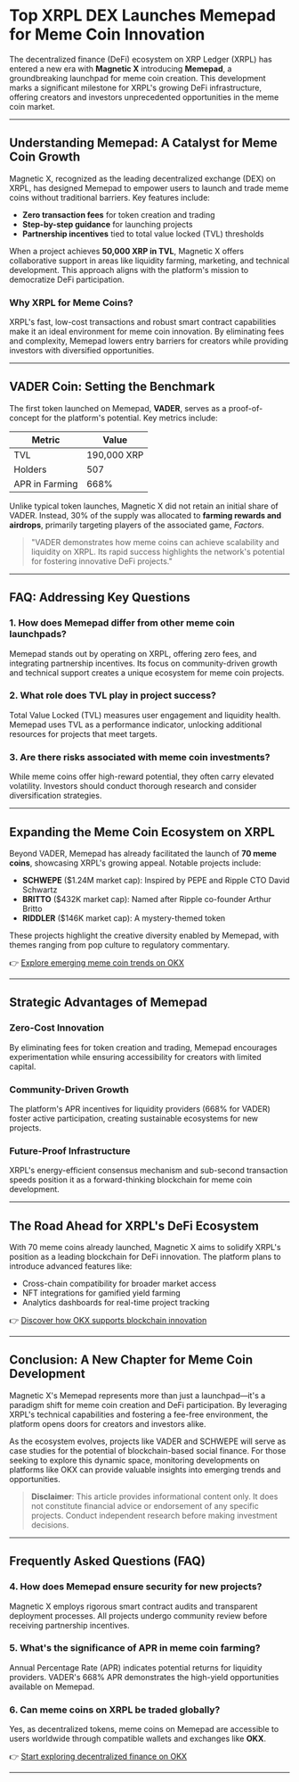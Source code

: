 # Top XRPL DEX Launches Memepad for Meme Coin Innovation  

The decentralized finance (DeFi) ecosystem on XRP Ledger (XRPL) has entered a new era with **Magnetic X** introducing **Memepad**, a groundbreaking launchpad for meme coin creation. This development marks a significant milestone for XRPL's growing DeFi infrastructure, offering creators and investors unprecedented opportunities in the meme coin market.  

---

## Understanding Memepad: A Catalyst for Meme Coin Growth  

Magnetic X, recognized as the leading decentralized exchange (DEX) on XRPL, has designed Memepad to empower users to launch and trade meme coins without traditional barriers. Key features include:  

- **Zero transaction fees** for token creation and trading  
- **Step-by-step guidance** for launching projects  
- **Partnership incentives** tied to total value locked (TVL) thresholds  

When a project achieves **50,000 XRP in TVL**, Magnetic X offers collaborative support in areas like liquidity farming, marketing, and technical development. This approach aligns with the platform's mission to democratize DeFi participation.  

### Why XRPL for Meme Coins?  
XRPL's fast, low-cost transactions and robust smart contract capabilities make it an ideal environment for meme coin innovation. By eliminating fees and complexity, Memepad lowers entry barriers for creators while providing investors with diversified opportunities.  

---

## VADER Coin: Setting the Benchmark  

The first token launched on Memepad, **VADER**, serves as a proof-of-concept for the platform's potential. Key metrics include:  

| Metric          | Value                  |  
|-----------------|------------------------|  
| TVL             | 190,000 XRP            |  
| Holders         | 507                    |  
| APR in Farming  | 668%                   |  

Unlike typical token launches, Magnetic X did not retain an initial share of VADER. Instead, 30% of the supply was allocated to **farming rewards and airdrops**, primarily targeting players of the associated game, *Factors*.  

> "VADER demonstrates how meme coins can achieve scalability and liquidity on XRPL. Its rapid success highlights the network's potential for fostering innovative DeFi projects."  

---

## FAQ: Addressing Key Questions  

### 1. **How does Memepad differ from other meme coin launchpads?**  
Memepad stands out by operating on XRPL, offering zero fees, and integrating partnership incentives. Its focus on community-driven growth and technical support creates a unique ecosystem for meme coin projects.  

### 2. **What role does TVL play in project success?**  
Total Value Locked (TVL) measures user engagement and liquidity health. Memepad uses TVL as a performance indicator, unlocking additional resources for projects that meet targets.  

### 3. **Are there risks associated with meme coin investments?**  
While meme coins offer high-reward potential, they often carry elevated volatility. Investors should conduct thorough research and consider diversification strategies.  

---

## Expanding the Meme Coin Ecosystem on XRPL  

Beyond VADER, Memepad has already facilitated the launch of **70 meme coins**, showcasing XRPL's growing appeal. Notable projects include:  

- **SCHWEPE** ($1.24M market cap): Inspired by PEPE and Ripple CTO David Schwartz  
- **BRITTO** ($432K market cap): Named after Ripple co-founder Arthur Britto  
- **RIDDLER** ($146K market cap): A mystery-themed token  

These projects highlight the creative diversity enabled by Memepad, with themes ranging from pop culture to regulatory commentary.  

👉 [Explore emerging meme coin trends on OKX](https://bit.ly/okx-bonus)  

---

## Strategic Advantages of Memepad  

### Zero-Cost Innovation  
By eliminating fees for token creation and trading, Memepad encourages experimentation while ensuring accessibility for creators with limited capital.  

### Community-Driven Growth  
The platform's APR incentives for liquidity providers (668% for VADER) foster active participation, creating sustainable ecosystems for new projects.  

### Future-Proof Infrastructure  
XRPL's energy-efficient consensus mechanism and sub-second transaction speeds position it as a forward-thinking blockchain for meme coin development.  

---

## The Road Ahead for XRPL's DeFi Ecosystem  

With 70 meme coins already launched, Magnetic X aims to solidify XRPL's position as a leading blockchain for DeFi innovation. The platform plans to introduce advanced features like:  

- Cross-chain compatibility for broader market access  
- NFT integrations for gamified yield farming  
- Analytics dashboards for real-time project tracking  

👉 [Discover how OKX supports blockchain innovation](https://bit.ly/okx-bonus)  

---

## Conclusion: A New Chapter for Meme Coin Development  

Magnetic X's Memepad represents more than just a launchpad—it's a paradigm shift for meme coin creation and DeFi participation. By leveraging XRPL's technical capabilities and fostering a fee-free environment, the platform opens doors for creators and investors alike.  

As the ecosystem evolves, projects like VADER and SCHWEPE will serve as case studies for the potential of blockchain-based social finance. For those seeking to explore this dynamic space, monitoring developments on platforms like OKX can provide valuable insights into emerging trends and opportunities.  

> **Disclaimer**: This article provides informational content only. It does not constitute financial advice or endorsement of any specific projects. Conduct independent research before making investment decisions.  

--- 

## Frequently Asked Questions (FAQ)  

### 4. **How does Memepad ensure security for new projects?**  
Magnetic X employs rigorous smart contract audits and transparent deployment processes. All projects undergo community review before receiving partnership incentives.  

### 5. **What's the significance of APR in meme coin farming?**  
Annual Percentage Rate (APR) indicates potential returns for liquidity providers. VADER's 668% APR demonstrates the high-yield opportunities available on Memepad.  

### 6. **Can meme coins on XRPL be traded globally?**  
Yes, as decentralized tokens, meme coins on Memepad are accessible to users worldwide through compatible wallets and exchanges like **OKX**.  

👉 [Start exploring decentralized finance on OKX](https://bit.ly/okx-bonus)  

--- 

